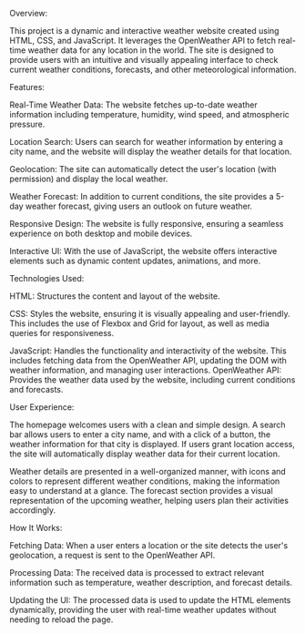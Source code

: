 Overview:

This project is a dynamic and interactive weather website created using HTML, CSS, and JavaScript. 
It leverages the OpenWeather API to fetch real-time weather data for any location in the world. 
The site is designed to provide users with an intuitive and visually appealing interface to check current weather conditions, forecasts, and other meteorological information.


Features:

Real-Time Weather Data: The website fetches up-to-date weather information including temperature, humidity, wind speed, and atmospheric pressure.

Location Search: Users can search for weather information by entering a city name, and the website will display the weather details for that location.

Geolocation: The site can automatically detect the user's location (with permission) and display the local weather.

Weather Forecast: In addition to current conditions, the site provides a 5-day weather forecast, giving users an outlook on future weather.

Responsive Design: The website is fully responsive, ensuring a seamless experience on both desktop and mobile devices.

Interactive UI: With the use of JavaScript, the website offers interactive elements such as dynamic content updates, animations, and more.


Technologies Used:

HTML: Structures the content and layout of the website.

CSS: Styles the website, ensuring it is visually appealing and user-friendly. This includes the use of Flexbox and Grid for layout, as well as media queries for responsiveness.

JavaScript: Handles the functionality and interactivity of the website. This includes fetching data from the OpenWeather API, updating the DOM with weather information, and managing user interactions.
OpenWeather API: Provides the weather data used by the website, including current conditions and forecasts.


User Experience:

The homepage welcomes users with a clean and simple design. A search bar allows users to enter a city name, and with a click of a button, the weather information for that city is displayed. If users grant location access, the site will automatically display weather data for their current location.

Weather details are presented in a well-organized manner, with icons and colors to represent different weather conditions, making the information easy to understand at a glance. The forecast section provides a visual representation of the upcoming weather, helping users plan their activities accordingly.


How It Works:

Fetching Data: When a user enters a location or the site detects the user's geolocation, a request is sent to the OpenWeather API.

Processing Data: The received data is processed to extract relevant information such as temperature, weather description, and forecast details.

Updating the UI: The processed data is used to update the HTML elements dynamically, providing the user with real-time weather updates without needing to reload the page.
